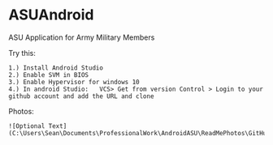 # ASUAndroid
ASU Application for Army Military Members

Try this:
```
1.) Install Android Studio
2.) Enable SVM in BIOS
3.) Enable Hypervisor for windows 10
4.) In android Studio:   VCS> Get from version Control > Login to your github account and add the URL and clone
```
Photos:
```
![Optional Text](C:\Users\Sean\Documents\ProfessionalWork\AndroidASU\ReadMePhotos\GitHubURL.jpg)
```
